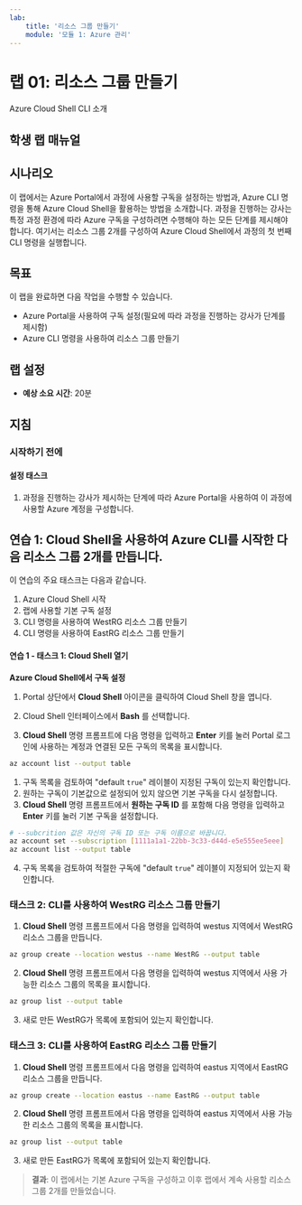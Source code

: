 ```yaml
---
lab:
    title: '리소스 그룹 만들기'
    module: '모듈 1: Azure 관리'
---
```


# 랩 01: 리소스 그룹 만들기

Azure Cloud Shell CLI 소개

## 학생 랩 매뉴얼

## 시나리오

이 랩에서는 Azure Portal에서 과정에 사용할 구독을 설정하는 방법과, Azure CLI 명령을 통해 Azure Cloud Shell을 활용하는 방법을 소개합니다.  과정을 진행하는 강사는 특정 과정 환경에 따라 Azure 구독을 구성하려면 수행해야 하는 모든 단계를 제시해야 합니다. 여기서는 리소스 그룹 2개를 구성하여 Azure Cloud Shell에서 과정의 첫 번째 CLI 명령을 실행합니다.

## 목표

이 랩을 완료하면 다음 작업을 수행할 수 있습니다.

* Azure Portal을 사용하여 구독 설정(필요에 따라 과정을 진행하는 강사가 단계를 제시함)
* Azure CLI 명령을 사용하여 리소스 그룹 만들기

## 랩 설정

* **예상 소요 시간**: 20분

## 지침

### 시작하기 전에

#### 설정 태스크

1. 과정을 진행하는 강사가 제시하는 단계에 따라 Azure Portal을 사용하여 이 과정에 사용할 Azure 계정을 구성합니다.

## 연습 1: Cloud Shell을 사용하여 Azure CLI를 시작한 다음 리소스 그룹 2개를 만듭니다.

이 연습의 주요 태스크는 다음과 같습니다.

1. Azure Cloud Shell 시작
1. 랩에 사용할 기본 구독 설정
1. CLI 명령을 사용하여 WestRG 리소스 그룹 만들기
1. CLI 명령을 사용하여 EastRG 리소스 그룹 만들기

#### 연습 1 - 태스크 1: Cloud Shell 열기

**Azure Cloud Shell에서 구독 설정**

1. Portal 상단에서 **Cloud Shell** 아이콘을 클릭하여 Cloud Shell 창을 엽니다.

1. Cloud Shell 인터페이스에서 **Bash** 를 선택합니다.

1. **Cloud Shell** 명령 프롬프트에 다음 명령을 입력하고 **Enter** 키를 눌러 Portal 로그인에 사용하는 계정과 연결된 모든 구독의 목록을 표시합니다.

```sh
az account list --output table
```

1. 구독 목록을 검토하여 "default `true`" 레이블이 지정된 구독이 있는지 확인합니다.
1. 원하는 구독이 기본값으로 설정되어 있지 않으면 기본 구독을 다시 설정합니다.
1. **Cloud Shell** 명령 프롬프트에서 **원하는 구독 ID** 를 포함해 다음 명령을 입력하고 **Enter** 키를 눌러 기본 구독을 설정합니다.

```sh
# --subcrition 값은 자신의 구독 ID 또는 구독 이름으로 바꿉니다.
az account set --subscription [1111a1a1-22bb-3c33-d44d-e5e555ee5eee]
az account list --output table
```

4. 구독 목록을 검토하여 적절한 구독에 "default `true`" 레이블이 지정되어 있는지 확인합니다.

### 태스크 2: CLI를 사용하여 WestRG 리소스 그룹 만들기

1. **Cloud Shell** 명령 프롬프트에서 다음 명령을 입력하여 westus 지역에서 WestRG 리소스 그룹을 만듭니다.

```sh
az group create --location westus --name WestRG --output table
```

2. **Cloud Shell** 명령 프롬프트에서 다음 명령을 입력하여 westus 지역에서 사용 가능한 리소스 그룹의 목록을 표시합니다.

```sh
az group list --output table
```

3. 새로 만든 WestRG가 목록에 포함되어 있는지 확인합니다.

### 태스크 3: CLI를 사용하여 EastRG 리소스 그룹 만들기

1. **Cloud Shell** 명령 프롬프트에서 다음 명령을 입력하여 eastus 지역에서 EastRG 리소스 그룹을 만듭니다.

```sh
az group create --location eastus --name EastRG --output table
```

2. **Cloud Shell** 명령 프롬프트에서 다음 명령을 입력하여 eastus 지역에서 사용 가능한 리소스 그룹의 목록을 표시합니다.

```sh
az group list --output table
```

3. 새로 만든 EastRG가 목록에 포함되어 있는지 확인합니다.

> **결과**: 이 랩에서는 기본 Azure 구독을 구성하고 이후 랩에서 계속 사용할 리소스 그룹 2개를 만들었습니다.
